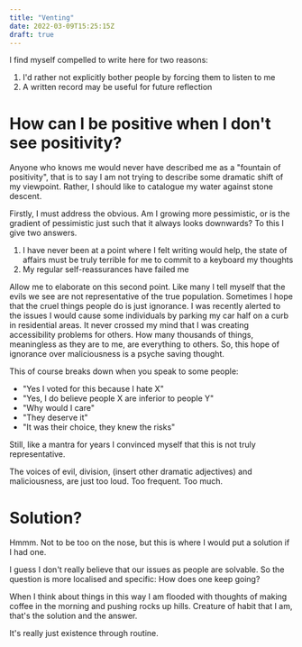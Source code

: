 ```yaml
---
title: "Venting"
date: 2022-03-09T15:25:15Z
draft: true
---
```


I find myself compelled to write here for two reasons:

1. I'd rather not explicitly bother people by forcing them to listen to me
2. A written record may be useful for future reflection


# How can I be positive when I don't see positivity?

Anyone who knows me would never have described me as a "fountain of positivity",
that is to say I am not trying to describe some dramatic shift of my viewpoint.
Rather, I should like to catalogue my water against stone descent. 

Firstly, I must address the obvious. Am I growing more pessimistic, or is the
gradient of pessimistic just such that it always looks downwards? To this I
give two answers.

1. I have never been at a point where I felt writing would help, the state of affairs must be truly terrible for me to commit to a keyboard my thoughts
2. My regular self-reassurances have failed me

Allow me to elaborate on this second point. Like many I tell myself that the
evils we see are not representative of the true population. Sometimes I hope
that the cruel things people do is just ignorance. I was recently alerted to the
issues I would cause some individuals by parking my car half on a curb in
residential areas. It never crossed my mind that I was creating accessibility
problems for others. How many thousands of things, meaningless as they are to
me, are everything to others. So, this hope of ignorance over maliciousness is a
psyche saving thought. 

This of course breaks down when you speak to some people:

- "Yes I voted for this because I hate X"
- "Yes, I do believe people X are inferior to people Y"
- "Why would I care"
- "They deserve it"
- "It was their choice, they knew the risks"

Still, like a mantra for years I convinced myself that this is not truly
representative. 

The voices of evil, division, (insert other dramatic adjectives) and
maliciousness, are just too loud. Too frequent. Too much.


# Solution?

Hmmm. Not to be too on the nose, but this is where I would put a solution if I
had one. 

I guess I don't really believe that our issues as people are solvable. So the
question is more localised and specific: How does one keep going? 

When I think about things in this way I am flooded with thoughts of making
coffee in the morning and pushing rocks up hills. Creature of habit that I am,
that's the solution and the answer. 

It's really just existence through routine.
